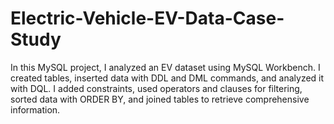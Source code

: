 # Electric-Vehicle-EV-Data-Case-Study

In this MySQL project, I analyzed an EV dataset using MySQL Workbench. I created tables, inserted data with DDL and DML commands, and analyzed it with DQL. I added constraints, used operators and clauses for filtering, sorted data with ORDER BY, and joined tables to retrieve comprehensive information.
